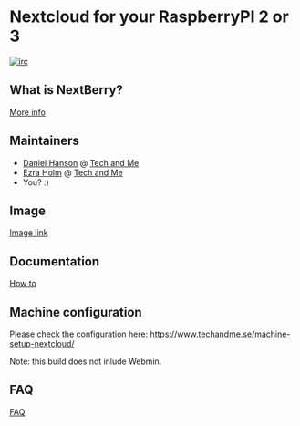# Nextcloud for your RaspberryPI 2 or 3

[![irc](https://img.shields.io/badge/irc%20channel-%23techandme%20on%20freenode-blue.svg)](https://webchat.freenode.net/?channels=techandme)

## What is NextBerry?
[More info](https://www.techandme.se/nextberry-vm/)

## Maintainers
* [Daniel Hanson](https://github.com/enoch85) @ [Tech and Me](https://www.techandme.se)
* [Ezra Holm](https://github.com/ezraholm50) @ [Tech and Me](https://www.techandme.se)
* You? :)

## Image
[Image link](https://cloud.techandme.se/s/uMwUovc0iPn9DcA)

## Documentation
[How to](https://github.com/ezraholm50/NextBerry/wiki)

## Machine configuration
Please check the configuration here: https://www.techandme.se/machine-setup-nextcloud/

Note: this build does not inlude Webmin.

## FAQ
[FAQ](https://github.com/ezraholm50/NextBerry/wiki/FAQ)
